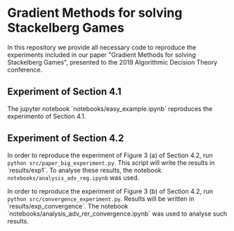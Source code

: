 # Gradient Methods for solving Stackelberg Games

In this repository we provide all necessary code to reproduce the experiments included in our paper "Gradient Methods for solving Stackelberg Games", presented to the 2019 Algorithmic Decision Theory conference.

## Experiment of Section 4.1

The jupyter notebook ´notebooks/easy_example.ipynb´ reproduces the experimento of Section 4.1.

## Experiment of Section 4.2

In order to reproduce the experiment of Figure 3 (a) of Section 4.2, run `python src/paper_big_experiment.py`. This script will write the results in ´results/exp1´. To analyse these results, the notebook `notebooks/analysis_adv_reg.ipynb` was used. 

In order to reproduce the experiment of Figure 3 (b) of Section 4.2, run `python src/convergence_experiment.py`. Results will be written in ´results/exp_convergence´. The notebook ´notebooks/analysis_adv_rer_convergence.ipynb´ was used to analyse such results.

